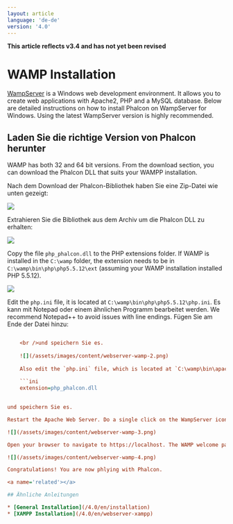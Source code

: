 ```yaml
---
layout: article
language: 'de-de'
version: '4.0'
---
```

**This article reflects v3.4 and has not yet been revised**

<a name='overview'></a>

# WAMP Installation

[WampServer](https://www.wampserver.com/en/) is a Windows web development environment. It allows you to create web applications with Apache2, PHP and a MySQL database. Below are detailed instructions on how to install Phalcon on WampServer for Windows. Using the latest WampServer version is highly recommended.

<a name='phalcon'></a>

## Laden Sie die richtige Version von Phalcon herunter

WAMP has both 32 and 64 bit versions. From the download section, you can download the Phalcon DLL that suits your WAMPP installation.

Nach dem Download der Phalcon-Bibliothek haben Sie eine Zip-Datei wie unten gezeigt:

![](/assets/images/content/webserver-xampp-1.png)

Extrahieren Sie die Bibliothek aus dem Archiv um die Phalcon DLL zu erhalten:

![](/assets/images/content/webserver-xampp-2.png)

Copy the file `php_phalcon.dll` to the PHP extensions folder. If WAMP is installed in the `C:\wamp` folder, the extension needs to be in `C:\wamp\bin\php\php5.5.12\ext` (assuming your WAMP installation installed PHP 5.5.12).

![](/assets/images/content/webserver-wamp-1.png)

Edit the `php.ini` file, it is located at `C:\wamp\bin\php\php5.5.12\php.ini`. Es kann mit Notepad oder einem ähnlichen Programm bearbeitet werden. We recommend Notepad++ to avoid issues with line endings. Fügen Sie am Ende der Datei hinzu:

```ini extension=php_phalcon.dll

    <br />und speichern Sie es.
    
    ![](/assets/images/content/webserver-wamp-2.png)
    
    Also edit the `php.ini` file, which is located at `C:\wamp\bin\apache\apache2.4.9\bin\php.ini`. Am Ende der Datei fügen Sie hinzu: 
    
    ```ini
    extension=php_phalcon.dll 
    

und speichern Sie es.

Restart the Apache Web Server. Do a single click on the WampServer icon at system tray. Choose `Restart All Services` from the pop-up menu. Check out that tray icon will become green again.

![](/assets/images/content/webserver-wamp-3.png)

Open your browser to navigate to https://localhost. The WAMP welcome page will appear. Check the section `extensions loaded` to ensure that phalcon was loaded.

![](/assets/images/content/webserver-wamp-4.png)

Congratulations! You are now phlying with Phalcon.

<a name='related'></a>

## Ähnliche Anleitungen

* [General Installation](/4.0/en/installation)
* [XAMPP Installation](/4.0/en/webserver-xampp)